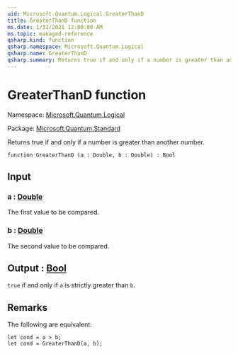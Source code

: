 ```yaml
---
uid: Microsoft.Quantum.Logical.GreaterThanD
title: GreaterThanD function
ms.date: 1/31/2021 12:00:00 AM
ms.topic: managed-reference
qsharp.kind: function
qsharp.namespace: Microsoft.Quantum.Logical
qsharp.name: GreaterThanD
qsharp.summary: Returns true if and only if a number is greater than another number.
---
```


# GreaterThanD function

Namespace: [Microsoft.Quantum.Logical](xref:Microsoft.Quantum.Logical)

Package: [Microsoft.Quantum.Standard](https://nuget.org/packages/Microsoft.Quantum.Standard)


Returns true if and only if a number is greater than another number.

```qsharp
function GreaterThanD (a : Double, b : Double) : Bool
```


## Input

### a : [Double](xref:microsoft.quantum.lang-ref.double)

The first value to be compared.


### b : [Double](xref:microsoft.quantum.lang-ref.double)

The second value to be compared.



## Output : [Bool](xref:microsoft.quantum.lang-ref.bool)

`true` if and only if `a` is strictly greater than `b`.

## Remarks

The following are equivalent:```qsharplet cond = a > b;let cond = GreaterThanD(a, b);```